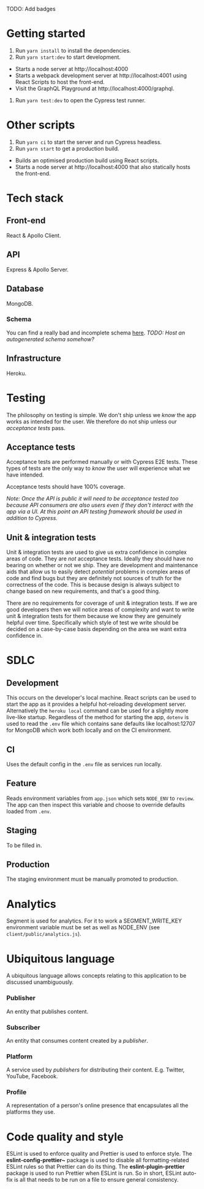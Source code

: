TODO: Add badges

# Getting started

1. Run `yarn install` to install the dependencies.
2. Run `yarn start:dev` to start development.

- Starts a node server at http://localhost:4000
- Starts a webpack development server at http://localhost:4001 using React Scripts to host the front-end.
- Visit the GraphQL Playground at http://localhost:4000/graphql.

1. Run `yarn test:dev` to open the Cypress test runner.

# Other scripts

1. Run `yarn ci` to start the server and run Cypress headless.
2. Run `yarn start` to get a production build.

- Builds an optimised production build using React scripts.
- Starts a node server at http://localhost:4000 that also statically hosts the front-end.

# Tech stack

## Front-end

React & Apollo Client.

## API

Express & Apollo Server.

## Database

MongoDB.

### Schema

You can find a really bad and incomplete schema [here](https://mongo.tools/ed/project/5c27e6b7883bc061baacb0e7).
_TODO: Host an autogenerated schema somehow?_

## Infrastructure
Heroku.

# Testing

The philosophy on testing is simple. We don't ship unless we _know_ the app works as intended for the user.
We therefore do not ship unless our _acceptance tests_ pass.

## Acceptance tests

Acceptance tests are performed manually or with Cypress E2E tests.
These types of tests are the only way to _know_ the user will experience what we have intended.

Acceptance tests should have 100% coverage.

_Note: Once the API is public it will need to be acceptance tested too because API consumers are also users even if they don't interact with the app via a UI. At this point an API testing framework should be used in addition to Cypress._

## Unit & integration tests

Unit & integration tests are used to give us extra confidence in complex areas of code. They are _not_ acceptance tests. Ideally they should have no bearing on whether or not we ship.
They are development and maintenance aids that allow us to easily detect _potential_ problems in complex areas of code and find bugs but they are definitely not sources of truth for the correctness of the code. This is because design is always subject to change based on new requirements, and that's a good thing.

There are no requirements for coverage of unit & integration tests. If we are good developers then we will notice areas of complexity and want to write unit & integration tests for them because we know they are genuinely helpful over time. Specifically which style of test we write should be decided on a case-by-case basis depending on the area we want extra confidence in.

# SDLC

## Development

This occurs on the developer's local machine.
React scripts can be used to start the app as it provides a helpful hot-reloading development server.
Alternatively the `heroku local` command can be used for a slightly more live-like startup.
Regardless of the method for starting the app, `dotenv` is used to read the `.env` file which contains sane defaults like localhost:12707 for MongoDB which work both locally and on the CI environment.

## CI

Uses the default config in the `.env` file as services run locally.

## Feature

Reads environment variables from `app.json` which sets `NODE_ENV` to `review`.
The app can then inspect this variable and choose to override defaults loaded from `.env`.

## Staging

To be filled in.

## Production

The staging environment must be manually promoted to production.

# Analytics
Segment is used for analytics. For it to work a SEGMENT_WRITE_KEY environment variable must be set as well as NODE_ENV (see `client/public/analytics.js`).

# Ubiquitous language

A ubiquitous language allows concepts relating to this application to be discussed unambiguously.

### Publisher

An entity that publishes content.

### Subscriber

An entity that consumes content created by a _publisher_.

### Platform

A service used by _publishers_ for distributing their content.
E.g. Twitter, YouTube, Facebook.

### Profile

A representation of a person's online presence that encapsulates all the platforms they use.

# Code quality and style
ESLint is used to enforce quality and Prettier is used to enforce style.
The **eslint-config-prettier~** package is used to disable all formatting-related ESLint rules so that Prettier can do its thing.
The **eslint-plugin-prettier** package is used to run Prettier when ESLint is run.
So in short, ESLint auto-fix is all that needs to be run on a file to ensure general consistency.